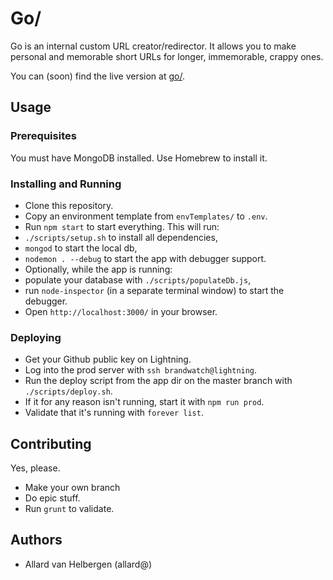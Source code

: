 # Go/

Go is an internal custom URL creator/redirector.
It allows you to make personal and memorable short URLs for longer, immemorable, crappy ones.

You can (soon) find the live version at [go/](http://go/).


## Usage

### Prerequisites

You must have MongoDB installed. Use Homebrew to install it.

### Installing and Running

- Clone this repository.
- Copy an environment template from `envTemplates/` to `.env`.
- Run `npm start` to start everything. This will run:
 - `./scripts/setup.sh` to install all dependencies,
 - `mongod` to start the local db,
 - `nodemon . --debug` to start the app with debugger support.
- Optionally, while the app is running:
 - populate your database with `./scripts/populateDb.js`,
 - run `node-inspector` (in a separate terminal window) to start the debugger.
- Open `http://localhost:3000/` in your browser.

### Deploying

- Get your Github public key on Lightning.
- Log into the prod server with `ssh brandwatch@lightning`.
- Run the deploy script from the app dir on the master branch with `./scripts/deploy.sh`.
 - If it for any reason isn't running, start it with `npm run prod`.
 - Validate that it's running with `forever list`.


## Contributing

Yes, please.

- Make your own branch
- Do epic stuff.
- Run `grunt` to validate.


## Authors

- Allard van Helbergen (allard@)
